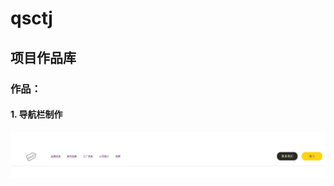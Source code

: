 # qsctj
## 项目作品库

### 作品：

#### 1. 导航栏制作

![导航栏制作图片](https://github.com/weiqsctj/worksImages/blob/main/worksImgs/DaohangLan1.jpg)